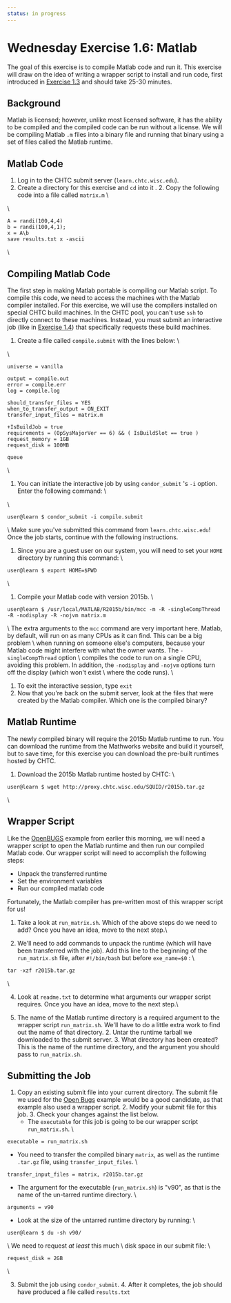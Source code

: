 ```yaml
---
status: in progress
---
```


<style type="text/css"> pre em { font-style: normal; background-color: yellow; } pre strong { font-style: normal; font-weight: bold; color: \#008; } </style>

Wednesday Exercise 1.6: Matlab
==============================

The goal of this exercise is to compile Matlab code and run it. This exercise will draw on the idea of writing a wrapper script to install and run code, first introduced in [Exercise 1.3](part1-ex3-wrapper.md) and should take 25-30 minutes.

Background
----------

Matlab is licensed; however, unlike most licensed software, it has the ability to be compiled and the compiled code can be run without a license. We will be compiling Matlab `.m` files into a binary file and running that binary using a set of files called the Matlab runtime.

Matlab Code
-----------

1.  Log in to the CHTC submit server (`learn.chtc.wisc.edu`).
2.  Create a directory for this exercise and `cd` into it . 2. Copy the following code into a file called `matrix.m` \\

\\

``` file
A = randi(100,4,4)
b = randi(100,4,1);
x = A\b
save results.txt x -ascii
```

\\

Compiling Matlab Code
---------------------

The first step in making Matlab portable is compiling our Matlab script. To compile this code, we need to access the machines with the Matlab compiler installed. For this exercise, we will use the compilers installed on special CHTC build machines. In the CHTC pool, you can't use `ssh` to directly connect to these machines. Instead, you must submit an interactive job (like in [Exercise 1.4](UserSchool16Wed14package)) that specifically requests these build machines.

1.   Create a file called `compile.submit` with the lines below: \\

\\

``` file
universe = vanilla

output = compile.out
error = compile.err
log = compile.log

should_transfer_files = YES
when_to_transfer_output = ON_EXIT
transfer_input_files = matrix.m

+IsBuildJob = true
requirements = (OpSysMajorVer == 6) && ( IsBuildSlot == true )
request_memory = 1GB
request_disk = 100MB 

queue
```

\\

1.  You can initiate the interactive job by using `condor_submit` 's `-i` option. Enter the following command: \\

\\

``` console
user@learn $ condor_submit -i compile.submit
```

\\ Make sure you've submitted this command from `learn.chtc.wisc.edu`! Once the job starts, continue with the following instructions.

1.  Since you are a guest user on our system, you will need to set your `HOME` directory by running this command: \\

``` console
user@learn $ export HOME=$PWD
```

\\

1.  Compile your Matlab code with version 2015b. \\

``` console
user@learn $ /usr/local/MATLAB/R2015b/bin/mcc -m -R -singleCompThread -R -nodisplay -R -nojvm matrix.m
```

\\ The extra arguments to the `mcc` command are very important here. Matlab, by default, will run on as many CPUs as it can find. This can be a big problem \\ when running on someone else's computers, because your Matlab code might interfere with what the owner wants. The `-singleCompThread` option \\ compiles the code to run on a single CPU, avoiding this problem. In addition, the `-nodisplay` and `-nojvm` options turn off the display (which won't exist \\ where the code runs). \\

1.  To exit the interactive session, type `exit`
2.  Now that you're back on the submit server, look at the files that were created by the Matlab compiler. Which one is the compiled binary?

Matlab Runtime
--------------

The newly compiled binary will require the 2015b Matlab runtime to run. You can download the runtime from the Mathworks website and build it yourself, but to save time, for this exercise you can download the pre-built runtimes hosted by CHTC.

1.  Download the 2015b Matlab runtime hosted by CHTC: \\

``` console
user@learn $ wget http://proxy.chtc.wisc.edu/SQUID/r2015b.tar.gz 
```

\\

Wrapper Script
--------------

Like the [OpenBUGS](part1-ex4-prepackaged.md) example from earlier this morning, we will need a wrapper script to open the Matlab runtime and then run our compiled Matlab code. Our wrapper script will need to accomplish the following steps:

-   Unpack the transferred runtime
-   Set the environment variables
-   Run our compiled matlab code

Fortunately, the Matlab compiler has pre-written most of this wrapper script for us!

1.  Take a look at `run_matrix.sh`. Which of the above steps do we need to add? Once you have an idea, move to the next step.\\

2. We'll need to add commands to unpack the runtime (which will have been transferred with the job). Add this line to the beginning of the `run_matrix.sh` file, after `#!/bin/bash` but before `exe_name=$0` : \\

``` file
tar -xzf r2015b.tar.gz
```

\\

4. Look at `readme.txt` to determine what arguments our wrapper script requires. Once you have an idea, move to the next step.\\

5. The name of the Matlab runtime directory is a required argument to the wrapper script `run_matrix.sh`. We'll have to do a little extra work to find out the name of that directory. 2. Untar the runtime tarball we downloaded to the submit server. 3. What directory has been created? This is the name of the runtime directory, and the argument you should pass to `run_matrix.sh`.

Submitting the Job
------------------

1.  Copy an existing submit file into your current directory. The submit file we used for the [Open Bugs](part1-ex4-prepackaged.md) example would be a good candidate, as that example also used a wrapper script. 2. Modify your submit file for this job. 3. Check your changes against the list below.
    -   The `executable` for this job is going to be our wrapper script `run_matrix.sh`. \\

``` file
executable = run_matrix.sh
```

-   You need to transfer the compiled binary `matrix`, as well as the runtime `.tar.gz` file, using `transfer_input_files`. \\

``` file
transfer_input_files = matrix, r2015b.tar.gz
```

-   The argument for the executable (`run_matrix.sh`) is "v90", as that is the name of the un-tarred runtime directory. \\

``` file
arguments = v90
```

-   Look at the size of the untarred runtime directory by running: \\

``` console
user@learn $ du -sh v90/
```

\\ We need to request *at least* this much \\ disk space in our submit file: \\

``` file
request_disk = 2GB
```

\\

3. Submit the job using `condor_submit`. 4. After it completes, the job should have produced a file called `results.txt`

